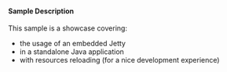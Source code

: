 #### Sample Description

This sample is a showcase covering:
- the usage of an embedded Jetty
- in a standalone Java application
- with resources reloading (for a nice development experience)

